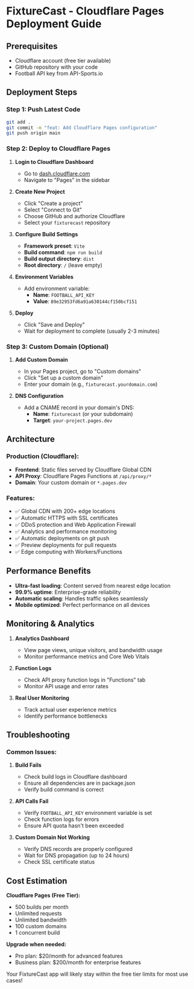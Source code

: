 # FixtureCast - Cloudflare Pages Deployment Guide

## Prerequisites
- Cloudflare account (free tier available)
- GitHub repository with your code
- Football API key from API-Sports.io

## Deployment Steps

### Step 1: Push Latest Code
```bash
git add .
git commit -m "feat: Add Cloudflare Pages configuration"
git push origin main
```

### Step 2: Deploy to Cloudflare Pages

1. **Login to Cloudflare Dashboard**
   - Go to [dash.cloudflare.com](https://dash.cloudflare.com)
   - Navigate to "Pages" in the sidebar

2. **Create New Project**
   - Click "Create a project"
   - Select "Connect to Git"
   - Choose GitHub and authorize Cloudflare
   - Select your `fixturecast` repository

3. **Configure Build Settings**
   - **Framework preset**: `Vite`
   - **Build command**: `npm run build`
   - **Build output directory**: `dist`
   - **Root directory**: `/` (leave empty)

4. **Environment Variables**
   - Add environment variable:
     - **Name**: `FOOTBALL_API_KEY`
     - **Value**: `89e32953fd6a91a630144cf150bcf151`

5. **Deploy**
   - Click "Save and Deploy"
   - Wait for deployment to complete (usually 2-3 minutes)

### Step 3: Custom Domain (Optional)

1. **Add Custom Domain**
   - In your Pages project, go to "Custom domains"
   - Click "Set up a custom domain"
   - Enter your domain (e.g., `fixturecast.yourdomain.com`)

2. **DNS Configuration**
   - Add a CNAME record in your domain's DNS:
     - **Name**: `fixturecast` (or your subdomain)
     - **Target**: `your-project.pages.dev`

## Architecture

### Production (Cloudflare):
- **Frontend**: Static files served by Cloudflare Global CDN
- **API Proxy**: Cloudflare Pages Functions at `/api/proxy/*`
- **Domain**: Your custom domain or `*.pages.dev`

### Features:
- ✅ Global CDN with 200+ edge locations
- ✅ Automatic HTTPS with SSL certificates
- ✅ DDoS protection and Web Application Firewall
- ✅ Analytics and performance monitoring
- ✅ Automatic deployments on git push
- ✅ Preview deployments for pull requests
- ✅ Edge computing with Workers/Functions

## Performance Benefits

- **Ultra-fast loading**: Content served from nearest edge location
- **99.9% uptime**: Enterprise-grade reliability
- **Automatic scaling**: Handles traffic spikes seamlessly
- **Mobile optimized**: Perfect performance on all devices

## Monitoring & Analytics

1. **Analytics Dashboard**
   - View page views, unique visitors, and bandwidth usage
   - Monitor performance metrics and Core Web Vitals

2. **Function Logs**
   - Check API proxy function logs in "Functions" tab
   - Monitor API usage and error rates

3. **Real User Monitoring**
   - Track actual user experience metrics
   - Identify performance bottlenecks

## Troubleshooting

### Common Issues:

1. **Build Fails**
   - Check build logs in Cloudflare dashboard
   - Ensure all dependencies are in package.json
   - Verify build command is correct

2. **API Calls Fail**
   - Verify `FOOTBALL_API_KEY` environment variable is set
   - Check function logs for errors
   - Ensure API quota hasn't been exceeded

3. **Custom Domain Not Working**
   - Verify DNS records are properly configured
   - Wait for DNS propagation (up to 24 hours)
   - Check SSL certificate status

## Cost Estimation

**Cloudflare Pages (Free Tier):**
- 500 builds per month
- Unlimited requests
- Unlimited bandwidth
- 100 custom domains
- 1 concurrent build

**Upgrade when needed:**
- Pro plan: $20/month for advanced features
- Business plan: $200/month for enterprise features

Your FixtureCast app will likely stay within the free tier limits for most use cases!

